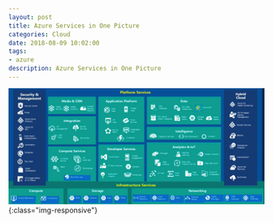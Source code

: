 ```yaml
---
layout: post
title: Azure Services in One Picture
categories: Cloud
date: 2018-08-09 10:02:00
tags:
- azure
description: Azure Services in One Picture
---
```


![Azure](/img/Azure/AllInOne.jpg){:class="img-responsive"}
